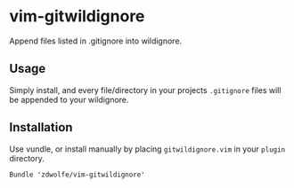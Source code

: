vim-gitwildignore
=================

Append files listed in .gitignore into wildignore. 

## Usage
Simply install, and every file/directory in your projects ``.gitignore`` files will be appended to your wildignore.

## Installation
Use vundle, or install manually by placing ``gitwildignore.vim`` in your ``plugin`` directory.
```vim
Bundle 'zdwolfe/vim-gitwildignore'
```
